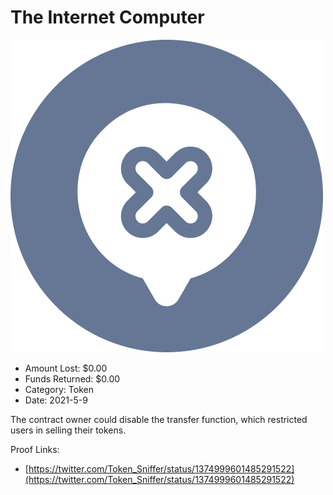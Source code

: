 # The Internet Computer
![The Internet Computer](/rektimages/The-Internet-Computer.png)
- Amount Lost: $0.00
- Funds Returned: $0.00
- Category: Token
- Date: 2021-5-9

The contract owner could disable the transfer function, which restricted users in selling their tokens.  
  



Proof Links:
- [https://twitter.com/Token_Sniffer/status/1374999601485291522](https://twitter.com/Token_Sniffer/status/1374999601485291522)


